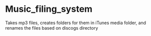 Music_filing_system
===================

Takes mp3 files, creates folders for them in iTunes media folder, and renames the files based on discogs directory
